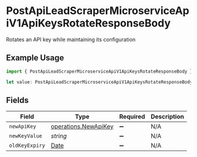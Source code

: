 # PostApiLeadScraperMicroserviceApiV1ApiKeysRotateResponseBody

Rotates an API key while maintaining its configuration

## Example Usage

```typescript
import { PostApiLeadScraperMicroserviceApiV1ApiKeysRotateResponseBody } from "oppulence-backend-sdk/models/operations";

let value: PostApiLeadScraperMicroserviceApiV1ApiKeysRotateResponseBody = {};
```

## Fields

| Field                                                                                         | Type                                                                                          | Required                                                                                      | Description                                                                                   |
| --------------------------------------------------------------------------------------------- | --------------------------------------------------------------------------------------------- | --------------------------------------------------------------------------------------------- | --------------------------------------------------------------------------------------------- |
| `newApiKey`                                                                                   | [operations.NewApiKey](../../models/operations/newapikey.md)                                  | :heavy_minus_sign:                                                                            | N/A                                                                                           |
| `newKeyValue`                                                                                 | *string*                                                                                      | :heavy_minus_sign:                                                                            | N/A                                                                                           |
| `oldKeyExpiry`                                                                                | [Date](https://developer.mozilla.org/en-US/docs/Web/JavaScript/Reference/Global_Objects/Date) | :heavy_minus_sign:                                                                            | N/A                                                                                           |